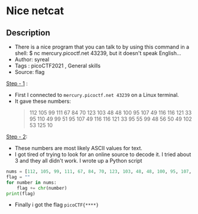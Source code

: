 # Nice netcat

## Description
- There is a nice program that you can talk to by using this command in a shell: $ nc mercury.picoctf.net 43239, but it doesn't speak English...
- Author: syreal
- Tags  : picoCTF2021 , General skills
- Source: flag

<ins>Step - 1</ins> :
- First I connected to `mercury.picoctf.net 43239` on a Linux terminal.
- It gave these numbers:
   > 112
   105
   99
   111
   67
   84
   70
   123
   103
   48
   48
   100
   95
   107
   49
   116
   116
   121
   33
   95
   110
   49
   99
   51
   95
   107
   49
   116
   116
   121
   33
   95
   55
   99
   48
   56
   50
   49
   102
   53
   125
   10


<ins>Step - 2</ins>:
- These numbers are most likely ASCII values for text. 
- I got tired of trying to look for an online source to decode it. I tried about 3 and they all didn't work. I wrote up a Python script

```python
nums = [112, 105, 99, 111, 67, 84, 70, 123, 103, 48, 48, 100, 95, 107, 49, 116, 116, 121, 33, 95, 110, 49, 99, 51, 95, 107, 49, 116, 116, 121, 33, 95, 55, 99, 48, 56, 50, 49, 102, 53, 125, 10]
flag = ""
for number in nums:
    flag += chr(number)
print(flag)
```
- Finally i got the flag `picoCTF{****}`
